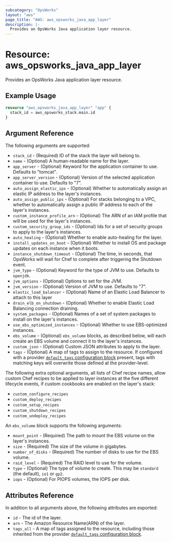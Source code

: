 ```yaml
---
subcategory: "OpsWorks"
layout: "aws"
page_title: "AWS: aws_opsworks_java_app_layer"
description: |-
  Provides an OpsWorks Java application layer resource.
---
```


# Resource: aws_opsworks_java_app_layer

Provides an OpsWorks Java application layer resource.

## Example Usage

```terraform
resource "aws_opsworks_java_app_layer" "app" {
  stack_id = aws_opsworks_stack.main.id
}
```

## Argument Reference

The following arguments are supported:

* `stack_id` - (Required) ID of the stack the layer will belong to.
* `name` - (Optional) A human-readable name for the layer.
* `app_server` - (Optional) Keyword for the application container to use. Defaults to "tomcat".
* `app_server_version` - (Optional) Version of the selected application container to use. Defaults to "7".
* `auto_assign_elastic_ips` - (Optional) Whether to automatically assign an elastic IP address to the layer's instances.
* `auto_assign_public_ips` - (Optional) For stacks belonging to a VPC, whether to automatically assign a public IP address to each of the layer's instances.
* `custom_instance_profile_arn` - (Optional) The ARN of an IAM profile that will be used for the layer's instances.
* `custom_security_group_ids` - (Optional) Ids for a set of security groups to apply to the layer's instances.
* `auto_healing` - (Optional) Whether to enable auto-healing for the layer.
* `install_updates_on_boot` - (Optional) Whether to install OS and package updates on each instance when it boots.
* `instance_shutdown_timeout` - (Optional) The time, in seconds, that OpsWorks will wait for Chef to complete after triggering the Shutdown event.
* `jvm_type` - (Optional) Keyword for the type of JVM to use. Defaults to `openjdk`.
* `jvm_options` - (Optional) Options to set for the JVM.
* `jvm_version` - (Optional) Version of JVM to use. Defaults to "7".
* `elastic_load_balancer` - (Optional) Name of an Elastic Load Balancer to attach to this layer
* `drain_elb_on_shutdown` - (Optional) Whether to enable Elastic Load Balancing connection draining.
* `system_packages` - (Optional) Names of a set of system packages to install on the layer's instances.
* `use_ebs_optimized_instances` - (Optional) Whether to use EBS-optimized instances.
* `ebs_volume` - (Optional) `ebs_volume` blocks, as described below, will each create an EBS volume and connect it to the layer's instances.
* `custom_json` - (Optional) Custom JSON attributes to apply to the layer.
* `tags` - (Optional) A map of tags to assign to the resource. If configured with a provider [`default_tags` configuration block](https://registry.terraform.io/providers/hashicorp/aws/latest/docs#default_tags-configuration-block) present, tags with matching keys will overwrite those defined at the provider-level.

The following extra optional arguments, all lists of Chef recipe names, allow
custom Chef recipes to be applied to layer instances at the five different
lifecycle events, if custom cookbooks are enabled on the layer's stack:

* `custom_configure_recipes`
* `custom_deploy_recipes`
* `custom_setup_recipes`
* `custom_shutdown_recipes`
* `custom_undeploy_recipes`

An `ebs_volume` block supports the following arguments:

* `mount_point` - (Required) The path to mount the EBS volume on the layer's instances.
* `size` - (Required) The size of the volume in gigabytes.
* `number_of_disks` - (Required) The number of disks to use for the EBS volume.
* `raid_level` - (Required) The RAID level to use for the volume.
* `type` - (Optional) The type of volume to create. This may be `standard` (the default), `io1` or `gp2`.
* `iops` - (Optional) For PIOPS volumes, the IOPS per disk.

## Attributes Reference

In addition to all arguments above, the following attributes are exported:

* `id` - The id of the layer.
* `arn` - The Amazon Resource Name(ARN) of the layer.
* `tags_all` - A map of tags assigned to the resource, including those inherited from the provider [`default_tags` configuration block](https://registry.terraform.io/providers/hashicorp/aws/latest/docs#default_tags-configuration-block).

<!-- cache-key: cdktf-0.17.0-pre.15 input-6993d81594533ab55554ca015b05c3c13857e9f25144779937d0e747052d398e -->
